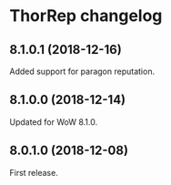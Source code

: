 # ThorRep changelog

## 8.1.0.1 (2018-12-16)

Added support for paragon reputation.

## 8.1.0.0 (2018-12-14)

Updated for WoW 8.1.0.

## 8.0.1.0 (2018-12-08)

First release.